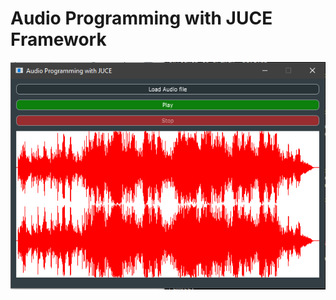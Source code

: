 # Audio Programming with JUCE Framework

![UI Sample](https://github.com/joneldominic/audio-programming-with-juce/blob/master/Resources/ui-sample.png?raw=true)
